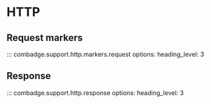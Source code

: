 # HTTP

## Request markers

::: combadge.support.http.markers.request
    options:
      heading_level: 3

## Response

::: combadge.support.http.response
    options:
      heading_level: 3
